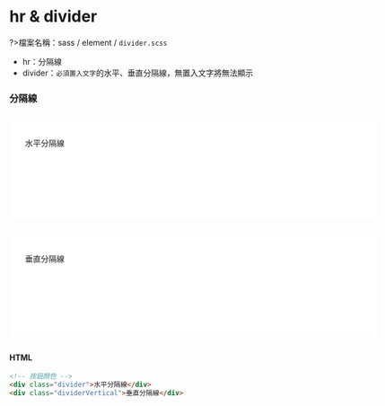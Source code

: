 # hr & divider

?>檔案名稱：sass / element / `divider.scss`

- hr：分隔線
- divider：`必須置入文字`的水平、垂直分隔線，無置入文字將無法顯示

<!-- panels:start -->
 <h3>分隔線</h3>
<!-- 水平分隔線 -->
<section class="section">
  <div class="divider">水平分隔線</div>
</section>
<!-- 垂直分隔線 -->
<section class="section">
  <div class="dividerVertical">垂直分隔線</div>
</section>

<!-- panels:end -->
<!-- tabs:start -->

#### **HTML**

```html
<!-- 按鈕顏色 -->
<div class="divider">水平分隔線</div>
<div class="dividerVertical">垂直分隔線</div>
```

<!-- tabs:end -->
<link rel="stylesheet" href="https://hywebu00.github.io/HyUI_v4/css/style.css" />
<style>  
  .section{
  width: 600px;
  margin: 30px auto;
  height: 120px;
  padding: 2em;
  background: #fff;
  position: relative;
    }
    
</style>
